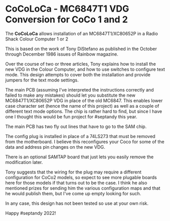 # CoCoLoCa - MC6847T1 VDG Conversion for CoCo 1 and 2
 
The **CoCoLoCa** allows installation of an MC6847T1/XC80652P in a Radio Shack Colour Computer 1 or 2

This is based on the work of Tony DiStefano as published in the October through December 1986 issues of Rainbow magazine. 

Over the course of two or three articles, Tony explains how to install the new VDG in the Colour Computer, and how to use switches to configure text mode.
This design attempts to cover both the installation and provide jumpers for the text mode settings.


The main PCB (assuming I've interpreted the instructions correctly and failed to make any mistakes) should let you substitute the new MC6847T1/XC80652P VDG in place of the old MC6847. This enables lower case character set (hence the name of this project) as well as a couple of different text mode options. The chip is rather hard to find, but since I have one I thought this would be fun project for #septandy this year.

The main PCB has two fly out lines that have to go to the SAM chip. 

The config plug is installed in place of a 74LS273 that must be removed from the motherboard.  I believe this reconfigures your Coco for some of the data and address pin changes on the new VDG. 

There is an optional SAMTAP board that just lets you easily remove the modification later.

Tony suggests that the wiring for the plug may require a different configuration for CoCo2 models, so expect to see more plugable boards here for those models if that turns out to be the case. I think he also mentioned prizes for sending him the various configuration maps and that he would publish them, but I've come up empty looking for such.

In any case, this design has not been tested so use at your own risk.

Happy #septandy 2022!


